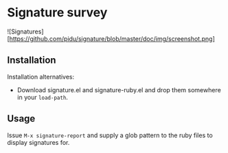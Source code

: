 # Signature survey

![Signatures][https://github.com/pidu/signature/blob/master/doc/img/screenshot.png]

## Installation

Installation alternatives:

- Download signature.el and signature-ruby.el and drop them somewhere
  in your `load-path`.

## Usage

Issue `M-x signature-report` and supply a glob pattern to the ruby
files to display signatures for.
